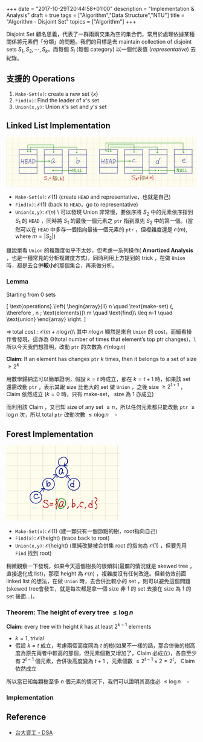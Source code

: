+++
date =  "2017-10-29T20:44:58+01:00"
description = "Implementation & Analysis"
draft = true
tags = ["Algorithm","Data Structure","NTU"]
title =  "Algorithm - Disjoint Set"
topics = ["Algorithm"]
+++

Disjoint Set 顧名思義，代表了一群兩兩交集為空的集合們，常用於處理依據某種關係將元素們「分類」的問題。我們的目標是去 maintain collection of disjoint sets <span>$S_1,S_2,\cdots,S_k$</span>，而每個 <span>$S_i$</span> (每個 category) 以一個代表值 (*representative*) 去紀錄。
<!--這個系列是末學大三時候修 Holin 演算法時所整理的筆記，在 KTH DD2458 的課程中，用到了不少學過的東西，也算彌補了當時不足了實做部份，順道以此為複習。-->

<!--more-->

## 支援的 Operations
1. `Make-Set(x)`: create a new set {<span>$x$</span>}
2. `Find(x)`: Find the leader of <span>$x$</span>'s set
3. `Union(x,y)`: Union <span>$x$</span>'s set and <span>$y$</span>'s set


## Linked List Implementation

<img src="/img/post/djs-linked-list.jpg" width="800px">

* `Make-Set(x)`: <span>$\mathcal{O}(1)$</span> (create `HEAD` and representative，也就是自己)
* `Find(x)`: <span>$\mathcal{O}(1)$</span> (back to `HEAD`，go to representative)
* `Union(x,y)`: <span>$\mathcal{O}(n)$</span> \\
可以發現 Union 非常慢，要依序將 <span>$S_2$</span> 中的元素依序指到 <span>$S_1$</span> 的 `HEAD` ，同時將 <span>$S_1$</span> 的最後一個元素之 `ptr` 指到原先 <span>$S_2$</span> 中的第一個。(當然可以在 `HEAD` 中多存一個指向最後一個元素的 `ptr` ，但複雜度還是 <span>$\mathcal{O}(m)$</span>, where <span>$m = |S_2|$</span>)

雖說單看 `Union` 的複雜度似乎不太妙，但考慮一系列操作( **Amortized Analysis** ，也是一種常見的分析複雜度方式)，同時利用上方提到的 trick ，在做 `Union` 時，都是去合併**較小**的那個集合，再來做分析。

### Lemma
Starting from 0 sets

<div>

\[
\text{operations} \left\{ \begin{array}{ll}
           n \quad \text{make-set} (\, \therefore \, n \; \text{elements})\\
           m \quad \text{find}\\
           \leq n-1 \quad \text{union}
        \end{array} \right.
\]

</div>

<span>$\Rightarrow \, \text{total cost}: \mathcal{O}(m+n \log n)$</span>\\
其中 <span>$n\log n$</span> 顯然是來自 `Union` 的 cost，而細看操作會發現，這亦為 <span>$\mathcal{\Theta}(\text{total number of times that element's top ptr changes})$</span>，\\
所以今天我們想證明，改動 `ptr` 的次數為 <span>$\mathcal{O}(n \log n)$</span>

**Claim**: If an element has changes `ptr` <span>$k$</span> times, then it belongs to a set of
size <span>$\geq 2^{k}$</span>

用數學歸納法可以簡單證明，假設 <span>$k=t$</span> 時成立，那在 <span>$k=t+1$</span> 時，如果該 set 還需改動 `ptr` ，表示其跟 size 比他大的 set 做 `Union` ，之後 size <span>$\geq 2^{t+1}$</span> ， Claim 依然成立 (<span>$k=0$</span> 時，只有 make-set， size 為 <span>$1$</span> 亦成立)

而利用該 Claim ，又已知 size of any set <span>$\leq n$</span>，所以任何元素都只能改動 `ptr` <span>$\leq \log n$</span> 次，所以 total `ptr` 改動次數 <span>$\leq
n \log n \quad \square$</span>

## Forest Implementation

<img src="/img/post/djs-forest.jpg" width="300px">

* `Make-Set(x)`: <span>$\mathcal{O}(1)$</span> (建一顆只有一個節點的樹，root指向自己)
* `Find(x)`: <span>$\mathcal{O}(\text{height})$</span> (trace back to root)
* `Union(x,y)`: <span>$\mathcal{O}(\text{height})$</span> (單純改變被合併集 root 的指向為 <span>$\mathcal{O}(1)$</span> ，但要先用 `Find` 找到 root)

稍微觀察一下發現，如果今天這個樹長的很傾斜(最爛的情況就是 skewed tree ，直接退化成 list)，那麼 height 為 <span>$\mathcal{O}(n)$</span> ，複雜度沒有任何改進。但若仿效前面 linked list 的想法，在做 `Union` 時，去合併比較小的 set ，則可以避免這個問題 (skewed tree會發生，就是每次都是拿一個 size 非 <span>$1$</span> 的 set 去接在 size 為 <span>$1$</span> 的 set 後面...)。

### Theorem: The height of every tree <span>$\leq \log n$</span>

**Claim:** every tree with height <span>$k$</span> has at least <span>$2^{k-1}$</span> elements

* <span>$k=1$</span>, trivial
* 假設 <span>$k=t$</span> 成立，考慮兩個高度同為 $t$ 的樹(如果不一樣的話，那合併後的樹高度為原先兩者中較高的那個，但元素個數又增加了，Claim 必成立)，各自至少有 <span>$2^{t-1}$</span> 個元素，合併後高度變為 <span>$t+1$</span> ，元素個數 <span>$\geq 2^{t-1} \times 2 = 2^{t}$</span>， Claim 依然成立

所以當已知每顆樹至多 <span>$n$</span> 個元素的情況下，我們可以證明其高度必
<span>$\leq \log n \quad \square$</span>

### Implementation

<script src="https://gist.github.com/sunprinceS/ba6415fdef340c1b97377d286a0ff402.js"></script>

## Reference
* [台大資工 - DSA](https://www.csie.ntu.edu.tw/~hsinmu/courses/_media/dsa_12spring/disjoint_set.pdf)
